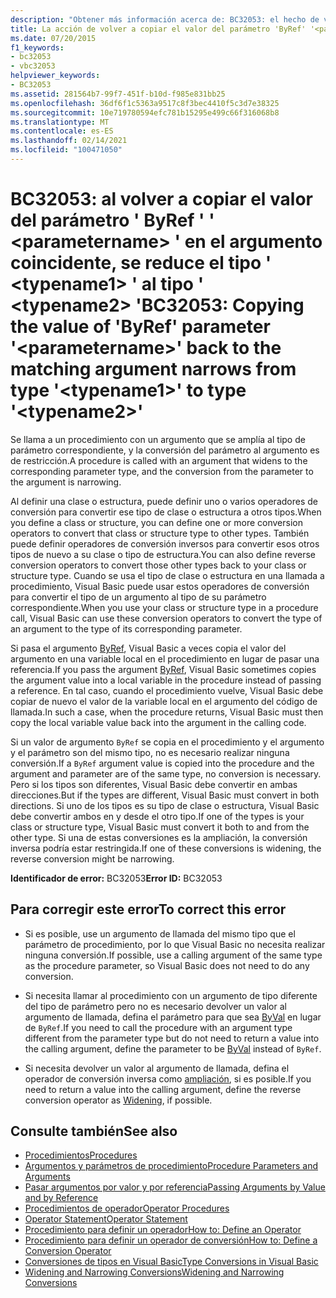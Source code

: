 ```yaml
---
description: "Obtener más información acerca de: BC32053: el hecho de volver a copiar el valor del parámetro ' ByRef ' ' <parametername> ' en el argumento coincidente se reduce del tipo ' <typename1> ' al tipo ' <typename2> '"
title: La acción de volver a copiar el valor del parámetro 'ByRef' '<parametername>' en el argumento coincidente restringe del tipo '<typename1>' al tipo '<typename2>'
ms.date: 07/20/2015
f1_keywords:
- bc32053
- vbc32053
helpviewer_keywords:
- BC32053
ms.assetid: 281564b7-99f7-451f-b10d-f985e831bb25
ms.openlocfilehash: 36df6f1c5363a9517c8f3bec4410f5c3d7e38325
ms.sourcegitcommit: 10e719780594efc781b15295e499c66f316068b8
ms.translationtype: MT
ms.contentlocale: es-ES
ms.lasthandoff: 02/14/2021
ms.locfileid: "100471050"
---
```

# <a name="bc32053-copying-the-value-of-byref-parameter-parametername-back-to-the-matching-argument-narrows-from-type-typename1-to-type-typename2"></a><span data-ttu-id="df1e9-103">BC32053: al volver a copiar el valor del parámetro ' ByRef ' ' \<parametername> ' en el argumento coincidente, se reduce el tipo ' \<typename1> ' al tipo ' \<typename2> '</span><span class="sxs-lookup"><span data-stu-id="df1e9-103">BC32053: Copying the value of 'ByRef' parameter '\<parametername>' back to the matching argument narrows from type '\<typename1>' to type '\<typename2>'</span></span>

<span data-ttu-id="df1e9-104">Se llama a un procedimiento con un argumento que se amplía al tipo de parámetro correspondiente, y la conversión del parámetro al argumento es de restricción.</span><span class="sxs-lookup"><span data-stu-id="df1e9-104">A procedure is called with an argument that widens to the corresponding parameter type, and the conversion from the parameter to the argument is narrowing.</span></span>

 <span data-ttu-id="df1e9-105">Al definir una clase o estructura, puede definir uno o varios operadores de conversión para convertir ese tipo de clase o estructura a otros tipos.</span><span class="sxs-lookup"><span data-stu-id="df1e9-105">When you define a class or structure, you can define one or more conversion operators to convert that class or structure type to other types.</span></span> <span data-ttu-id="df1e9-106">También puede definir operadores de conversión inversos para convertir esos otros tipos de nuevo a su clase o tipo de estructura.</span><span class="sxs-lookup"><span data-stu-id="df1e9-106">You can also define reverse conversion operators to convert those other types back to your class or structure type.</span></span> <span data-ttu-id="df1e9-107">Cuando se usa el tipo de clase o estructura en una llamada a procedimiento, Visual Basic puede usar estos operadores de conversión para convertir el tipo de un argumento al tipo de su parámetro correspondiente.</span><span class="sxs-lookup"><span data-stu-id="df1e9-107">When you use your class or structure type in a procedure call, Visual Basic can use these conversion operators to convert the type of an argument to the type of its corresponding parameter.</span></span>

 <span data-ttu-id="df1e9-108">Si pasa el argumento [ByRef](../modifiers/byref.md), Visual Basic a veces copia el valor del argumento en una variable local en el procedimiento en lugar de pasar una referencia.</span><span class="sxs-lookup"><span data-stu-id="df1e9-108">If you pass the argument [ByRef](../modifiers/byref.md), Visual Basic sometimes copies the argument value into a local variable in the procedure instead of passing a reference.</span></span> <span data-ttu-id="df1e9-109">En tal caso, cuando el procedimiento vuelve, Visual Basic debe copiar de nuevo el valor de la variable local en el argumento del código de llamada.</span><span class="sxs-lookup"><span data-stu-id="df1e9-109">In such a case, when the procedure returns, Visual Basic must then copy the local variable value back into the argument in the calling code.</span></span>

 <span data-ttu-id="df1e9-110">Si un valor de argumento `ByRef` se copia en el procedimiento y el argumento y el parámetro son del mismo tipo, no es necesario realizar ninguna conversión.</span><span class="sxs-lookup"><span data-stu-id="df1e9-110">If a `ByRef` argument value is copied into the procedure and the argument and parameter are of the same type, no conversion is necessary.</span></span> <span data-ttu-id="df1e9-111">Pero si los tipos son diferentes, Visual Basic debe convertir en ambas direcciones.</span><span class="sxs-lookup"><span data-stu-id="df1e9-111">But if the types are different, Visual Basic must convert in both directions.</span></span> <span data-ttu-id="df1e9-112">Si uno de los tipos es su tipo de clase o estructura, Visual Basic debe convertir ambos en y desde el otro tipo.</span><span class="sxs-lookup"><span data-stu-id="df1e9-112">If one of the types is your class or structure type, Visual Basic must convert it both to and from the other type.</span></span> <span data-ttu-id="df1e9-113">Si una de estas conversiones es la ampliación, la conversión inversa podría estar restringida.</span><span class="sxs-lookup"><span data-stu-id="df1e9-113">If one of these conversions is widening, the reverse conversion might be narrowing.</span></span>

 <span data-ttu-id="df1e9-114">**Identificador de error:** BC32053</span><span class="sxs-lookup"><span data-stu-id="df1e9-114">**Error ID:** BC32053</span></span>

## <a name="to-correct-this-error"></a><span data-ttu-id="df1e9-115">Para corregir este error</span><span class="sxs-lookup"><span data-stu-id="df1e9-115">To correct this error</span></span>

- <span data-ttu-id="df1e9-116">Si es posible, use un argumento de llamada del mismo tipo que el parámetro de procedimiento, por lo que Visual Basic no necesita realizar ninguna conversión.</span><span class="sxs-lookup"><span data-stu-id="df1e9-116">If possible, use a calling argument of the same type as the procedure parameter, so Visual Basic does not need to do any conversion.</span></span>

- <span data-ttu-id="df1e9-117">Si necesita llamar al procedimiento con un argumento de tipo diferente del tipo de parámetro pero no es necesario devolver un valor al argumento de llamada, defina el parámetro para que sea [ByVal](../modifiers/byval.md) en lugar de `ByRef`.</span><span class="sxs-lookup"><span data-stu-id="df1e9-117">If you need to call the procedure with an argument type different from the parameter type but do not need to return a value into the calling argument, define the parameter to be [ByVal](../modifiers/byval.md) instead of `ByRef`.</span></span>

- <span data-ttu-id="df1e9-118">Si necesita devolver un valor al argumento de llamada, defina el operador de conversión inversa como [ampliación](../modifiers/widening.md), si es posible.</span><span class="sxs-lookup"><span data-stu-id="df1e9-118">If you need to return a value into the calling argument, define the reverse conversion operator as [Widening](../modifiers/widening.md), if possible.</span></span>

## <a name="see-also"></a><span data-ttu-id="df1e9-119">Consulte también</span><span class="sxs-lookup"><span data-stu-id="df1e9-119">See also</span></span>

- [<span data-ttu-id="df1e9-120">Procedimientos</span><span class="sxs-lookup"><span data-stu-id="df1e9-120">Procedures</span></span>](../../programming-guide/language-features/procedures/index.md)
- [<span data-ttu-id="df1e9-121">Argumentos y parámetros de procedimiento</span><span class="sxs-lookup"><span data-stu-id="df1e9-121">Procedure Parameters and Arguments</span></span>](../../programming-guide/language-features/procedures/procedure-parameters-and-arguments.md)
- [<span data-ttu-id="df1e9-122">Pasar argumentos por valor y por referencia</span><span class="sxs-lookup"><span data-stu-id="df1e9-122">Passing Arguments by Value and by Reference</span></span>](../../programming-guide/language-features/procedures/passing-arguments-by-value-and-by-reference.md)
- [<span data-ttu-id="df1e9-123">Procedimientos de operador</span><span class="sxs-lookup"><span data-stu-id="df1e9-123">Operator Procedures</span></span>](../../programming-guide/language-features/procedures/operator-procedures.md)
- [<span data-ttu-id="df1e9-124">Operator Statement</span><span class="sxs-lookup"><span data-stu-id="df1e9-124">Operator Statement</span></span>](../statements/operator-statement.md)
- [<span data-ttu-id="df1e9-125">Procedimiento para definir un operador</span><span class="sxs-lookup"><span data-stu-id="df1e9-125">How to: Define an Operator</span></span>](../../programming-guide/language-features/procedures/how-to-define-an-operator.md)
- [<span data-ttu-id="df1e9-126">Procedimiento para definir un operador de conversión</span><span class="sxs-lookup"><span data-stu-id="df1e9-126">How to: Define a Conversion Operator</span></span>](../../programming-guide/language-features/procedures/how-to-define-a-conversion-operator.md)
- [<span data-ttu-id="df1e9-127">Conversiones de tipos en Visual Basic</span><span class="sxs-lookup"><span data-stu-id="df1e9-127">Type Conversions in Visual Basic</span></span>](../../programming-guide/language-features/data-types/type-conversions.md)
- [<span data-ttu-id="df1e9-128">Widening and Narrowing Conversions</span><span class="sxs-lookup"><span data-stu-id="df1e9-128">Widening and Narrowing Conversions</span></span>](../../programming-guide/language-features/data-types/widening-and-narrowing-conversions.md)
